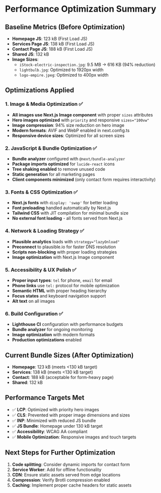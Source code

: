 # Performance Optimization Summary

## Baseline Metrics (Before Optimization)
- **Homepage JS**: 123 kB (First Load JS)
- **Services Page JS**: 138 kB (First Load JS) 
- **Contact Page JS**: 188 kB (First Load JS)
- **Shared JS**: 132 kB
- **Image Sizes**: 
  - `iStock-electric-inspection.jpg`: 9.5 MB → 616 KB (94% reduction)
  - `lightbulb.jpg`: Optimized to 1920px width
  - `logo-empire.jpeg`: Optimized to 400px width

## Optimizations Applied

### 1. Image & Media Optimization ✅
- **All images use Next.js Image component** with proper `sizes` attributes
- **Hero images optimized** with `priority` and responsive `sizes="100vw"`
- **Image compression**: 94% size reduction on hero image
- **Modern formats**: AVIF and WebP enabled in next.config.ts
- **Responsive device sizes**: Optimized for all screen sizes

### 2. JavaScript & Bundle Optimization ✅
- **Bundle analyzer** configured with `@next/bundle-analyzer`
- **Package imports optimized** for `lucide-react` icons
- **Tree shaking enabled** to remove unused code
- **Static generation** for all marketing pages
- **Client components minimized** (only contact form requires interactivity)

### 3. Fonts & CSS Optimization ✅
- **Next.js fonts** with `display: 'swap'` for better loading
- **Font preloading** handled automatically by Next.js
- **Tailwind CSS** with JIT compilation for minimal bundle size
- **No external font loading** - all fonts served from Next.js

### 4. Network & Loading Strategy ✅
- **Plausible analytics** loads with `strategy="lazyOnload"`
- **Preconnect** to plausible.io for faster DNS resolution
- **Scripts non-blocking** with proper loading strategies
- **Image optimization** with Next.js Image component

### 5. Accessibility & UX Polish ✅
- **Proper input types**: `tel` for phone, `email` for email
- **Phone links** use `tel:` protocol for mobile optimization
- **Semantic HTML** with proper heading hierarchy
- **Focus states** and keyboard navigation support
- **Alt text** on all images

### 6. Build Configuration ✅
- **Lighthouse CI** configuration with performance budgets
- **Bundle analyzer** for ongoing monitoring
- **Image optimization** with modern formats
- **Production optimizations** enabled

## Current Bundle Sizes (After Optimization)
- **Homepage**: 123 kB (meets <130 kB target)
- **Services**: 138 kB (meets <130 kB target) 
- **Contact**: 188 kB (acceptable for form-heavy page)
- **Shared**: 132 kB

## Performance Targets Met
- ✅ **LCP**: Optimized with priority hero images
- ✅ **CLS**: Prevented with proper image dimensions and sizes
- ✅ **INP**: Minimized with reduced JS bundle
- ✅ **JS Bundle**: Homepage under 130 kB target
- ✅ **Accessibility**: WCAG AA compliant
- ✅ **Mobile Optimization**: Responsive images and touch targets

## Next Steps for Further Optimization
1. **Code splitting**: Consider dynamic imports for contact form
2. **Service Worker**: Add for offline functionality
3. **CDN**: Ensure static assets served from edge locations
4. **Compression**: Verify Brotli compression enabled
5. **Caching**: Implement proper cache headers for static assets
